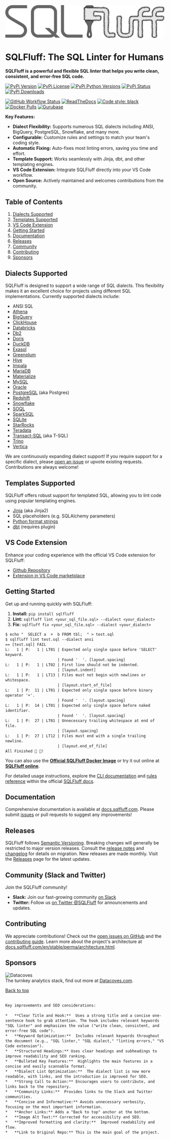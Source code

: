 <!-- SQLFluff Logo -->
![SQLFluff](https://raw.githubusercontent.com/sqlfluff/sqlfluff/main/images/sqlfluff-wide.png)

# SQLFluff: The SQL Linter for Humans

**SQLFluff is a powerful and flexible SQL linter that helps you write clean, consistent, and error-free SQL code.**

[![PyPi Version](https://img.shields.io/pypi/v/sqlfluff.svg?style=flat-square&logo=PyPi)](https://pypi.org/project/sqlfluff/)
[![PyPi License](https://img.shields.io/pypi/l/sqlfluff.svg?style=flat-square)](https://pypi.org/project/sqlfluff/)
[![PyPi Python Versions](https://img.shields.io/pypi/pyversions/sqlfluff.svg?style=flat-square)](https://pypi.org/project/sqlfluff/)
[![PyPi Status](https://img.shields.io/pypi/status/sqlfluff.svg?style=flat-square)](https://pypi.org/project/sqlfluff/)
[![PyPi Downloads](https://img.shields.io/pypi/dm/sqlfluff?style=flat-square)](https://pypi.org/project/sqlfluff/)

[![GitHub Workflow Status](https://img.shields.io/github/actions/workflow/status/sqlfluff/sqlfluff/.github/workflows/ci-tests.yml?logo=github&style=flat-square)](https://github.com/sqlfluff/sqlfluff/actions/workflows/ci-tests.yml?query=branch%3Amain)
[![ReadTheDocs](https://img.shields.io/readthedocs/sqlfluff?style=flat-square&logo=Read%20the%20Docs)](https://sqlfluff.readthedocs.io)
[![Code style: black](https://img.shields.io/badge/code%20style-black-000000.svg?style=flat-square)](https://github.com/psf/black)
[![Docker Pulls](https://img.shields.io/docker/pulls/sqlfluff/sqlfluff?logo=docker&style=flat-square)](https://hub.docker.com/r/sqlfluff/sqlfluff)
[![Gurubase](https://img.shields.io/badge/Gurubase-Ask%20SQLFluff%20Guru-006BFF?style=flat-square)](https://gurubase.io/g/sqlfluff)

**Key Features:**

*   **Dialect Flexibility:** Supports numerous SQL dialects including ANSI, BigQuery, PostgreSQL, Snowflake, and many more.
*   **Configurable:**  Customize rules and settings to match your team's coding style.
*   **Automatic Fixing:** Auto-fixes most linting errors, saving you time and effort.
*   **Template Support:** Works seamlessly with Jinja, dbt, and other templating engines.
*   **VS Code Extension:** Integrate SQLFluff directly into your VS Code workflow.
*   **Open Source:**  Actively maintained and welcomes contributions from the community.

## Table of Contents

1.  [Dialects Supported](#dialects-supported)
2.  [Templates Supported](#templates-supported)
3.  [VS Code Extension](#vs-code-extension)
4.  [Getting Started](#getting-started)
5.  [Documentation](#documentation)
6.  [Releases](#releases)
7.  [Community](#sqlfluff-on-slack-and-twitter)
8.  [Contributing](#contributing)
9.  [Sponsors](#sponsors)

## Dialects Supported

SQLFluff is designed to support a wide range of SQL dialects. This flexibility makes it an excellent choice for projects using different SQL implementations.  Currently supported dialects include:

*   ANSI SQL
*   [Athena](https://aws.amazon.com/athena/)
*   [BigQuery](https://cloud.google.com/bigquery/)
*   [ClickHouse](https://clickhouse.com/)
*   [Databricks](https://databricks.com/)
*   [Db2](https://www.ibm.com/analytics/db2)
*   [Doris](https://doris.apache.org/)
*   [DuckDB](https://duckdb.org/)
*   [Exasol](https://www.exasol.com/)
*   [Greenplum](https://greenplum.org/)
*   [Hive](https://hive.apache.org/)
*   [Impala](https://impala.apache.org/)
*   [MariaDB](https://www.mariadb.com/)
*   [Materialize](https://materialize.com/)
*   [MySQL](https://www.mysql.com/)
*   [Oracle](https://docs.oracle.com/en/database/oracle/oracle-database/21/sqlrf/index.html)
*   [PostgreSQL](https://www.postgresql.org/) (aka Postgres)
*   [Redshift](https://docs.aws.amazon.com/redshift/index.html)
*   [Snowflake](https://www.snowflake.com/)
*   [SOQL](https://developer.salesforce.com/docs/atlas.en-us.soql_sosl.meta/soql_sosl/sforce_api_calls_soql.htm)
*   [SparkSQL](https://spark.apache.org/docs/latest/)
*   [SQLite](https://www.sqlite.org/)
*   [StarRocks](https://www.starrocks.io)
*   [Teradata](https://www.teradata.com/)
*   [Transact-SQL](https://docs.microsoft.com/en-us/sql/t-sql/language-reference) (aka T-SQL)
*   [Trino](https://trino.io/)
*   [Vertica](https://www.vertica.com/)

We are continuously expanding dialect support! If you require support for a specific dialect, please [open an issue](https://github.com/sqlfluff/sqlfluff/issues) or upvote existing requests. Contributions are always welcome!

## Templates Supported

SQLFluff offers robust support for templated SQL, allowing you to lint code using popular templating engines.

*   [Jinja](https://jinja.palletsprojects.com/) (aka Jinja2)
*   SQL placeholders (e.g. SQLAlchemy parameters)
*   [Python format strings](https://docs.python.org/3/library/string.html#format-string-syntax)
*   [dbt](https://www.getdbt.com/) (requires plugin)

## VS Code Extension

Enhance your coding experience with the official VS Code extension for SQLFluff:

*   [Github Repository](https://github.com/sqlfluff/vscode-sqlfluff)
*   [Extension in VS Code marketplace](https://marketplace.visualstudio.com/items?itemName=dorzey.vscode-sqlfluff)

## Getting Started

Get up and running quickly with SQLFluff:

1.  **Install:** `pip install sqlfluff`
2.  **Lint:**  `sqlfluff lint <your_sql_file.sql> --dialect <your_dialect>`
3.  **Fix:** `sqlfluff fix <your_sql_file.sql> --dialect <your_dialect>`

```shell
$ echo "  SELECT a  +  b FROM tbl;  " > test.sql
$ sqlfluff lint test.sql --dialect ansi
== [test.sql] FAIL
L:   1 | P:   1 | LT01 | Expected only single space before 'SELECT' keyword.
                       | Found '  '. [layout.spacing]
L:   1 | P:   1 | LT02 | First line should not be indented.
                       | [layout.indent]
L:   1 | P:   1 | LT13 | Files must not begin with newlines or whitespace.
                       | [layout.start_of_file]
L:   1 | P:  11 | LT01 | Expected only single space before binary operator '+'.
                       | Found '  '. [layout.spacing]
L:   1 | P:  14 | LT01 | Expected only single space before naked identifier.
                       | Found '  '. [layout.spacing]
L:   1 | P:  27 | LT01 | Unnecessary trailing whitespace at end of file.
                       | [layout.spacing]
L:   1 | P:  27 | LT12 | Files must end with a single trailing newline.
                       | [layout.end_of_file]
All Finished 📜 🎉!
```

You can also use the [**Official SQLFluff Docker Image**](https://hub.docker.com/r/sqlfluff/sqlfluff) or try it out online at [**SQLFluff online**](https://online.sqlfluff.com/).

For detailed usage instructions, explore the [CLI documentation](https://docs.sqlfluff.com/en/stable/perma/cli.html) and [rules reference](https://docs.sqlfluff.com/en/stable/perma/rules.html) within the official [SQLFluff docs](https://docs.sqlfluff.com/en/stable/).

## Documentation

Comprehensive documentation is available at [docs.sqlfluff.com](https://docs.sqlfluff.com/en/stable/).  Please submit [issues](https://github.com/sqlfluff/sqlfluff/issues) or pull requests to suggest any improvements!

## Releases

SQLFluff follows [Semantic Versioning](https://semver.org/spec/v2.0.0.html).  Breaking changes will generally be restricted to major version releases. Consult the [release notes](https://docs.sqlfluff.com/en/latest/perma/releasenotes.html) and [changelog](CHANGELOG.md) for details on migration. New releases are made monthly. Visit the [Releases](https://github.com/sqlfluff/sqlfluff/releases) page for the latest updates.

## Community (Slack and Twitter)

Join the SQLFluff community!

*   **Slack:**  Join our fast-growing community [on Slack](https://join.slack.com/t/sqlfluff/shared_invite/zt-2qtu36kdt-OS4iONPbQ3aCz2DIbYJdWg)
*   **Twitter:** Follow us [on Twitter @SQLFluff](https://twitter.com/SQLFluff) for announcements and updates.

## Contributing

We appreciate contributions! Check out the [open issues on GitHub](https://github.com/sqlfluff/sqlfluff/issues) and the [contributing guide](CONTRIBUTING.md).  Learn more about the project's architecture at [docs.sqlfluff.com/en/stable/perma/architecture.html](https://docs.sqlfluff.com/en/stable/perma/architecture.html).

## Sponsors

<img src="images/datacoves.png" alt="Datacoves" width="150"/><br>
The turnkey analytics stack, find out more at [Datacoves.com](https://datacoves.com/).

[Back to top](#sqlfluff-the-sql-linter-for-humans)
```

Key improvements and SEO considerations:

*   **Clear Title and Hook:**  Uses a strong title and a concise one-sentence hook to grab attention. The hook includes relevant keywords "SQL linter" and emphasizes the value ("write clean, consistent, and error-free SQL code").
*   **Keyword Optimization:**  Includes relevant keywords throughout the document (e.g., "SQL linter," "SQL dialect," "linting errors," "VS Code extension").
*   **Structured Headings:** Uses clear headings and subheadings to improve readability and SEO ranking.
*   **Bulleted Key Features:**  Highlights the main features in a concise and easily scannable format.
*   **Dialect List Optimization:**  The dialect list is now more readable, with links, and the introduction is improved for SEO.
*   **Strong Call to Action:** Encourages users to contribute, and links back to the repository.
*   **Community Links:**  Provides links to the Slack and Twitter communities.
*   **Concise and Informative:** Avoids unnecessary verbosity, focusing on the most important information.
*   **Anchor Links:** Adds a "Back to top" anchor at the bottom.
*   **Image Alt Text:** Corrected for accessibility and SEO.
*   **Improved formatting and clarity:**  Improved readability and flow.
*   **Link to Original Repo:** This is the main goal of the project.